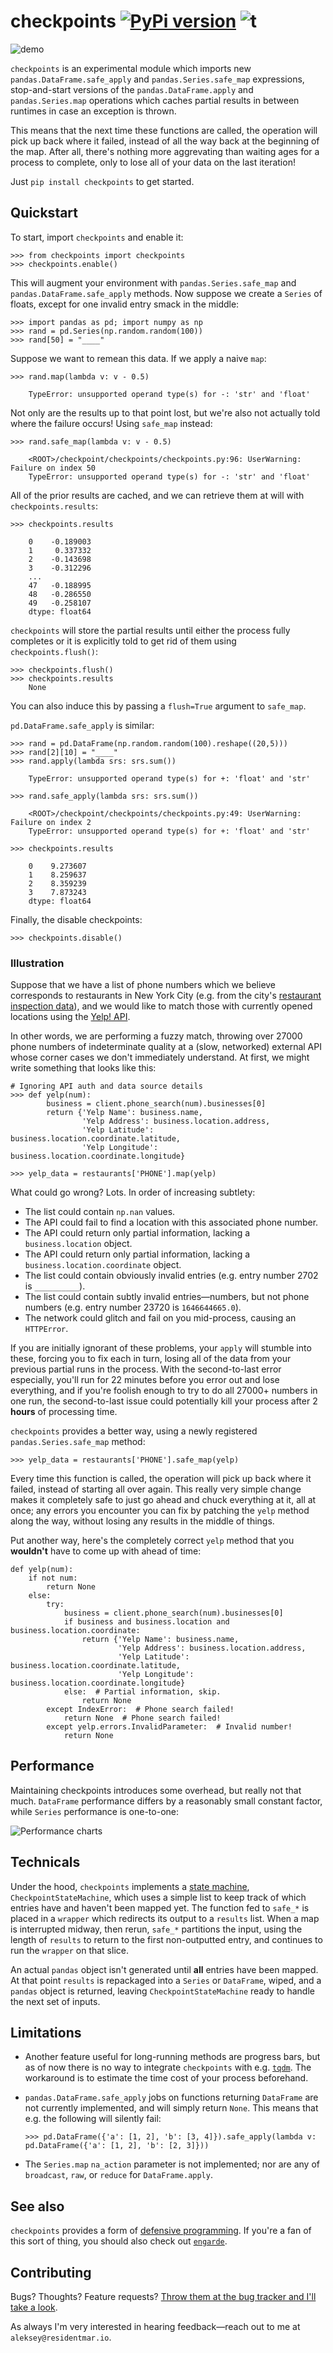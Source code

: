 # checkpoints [![PyPi version](https://img.shields.io/pypi/v/checkpoints.svg)](https://pypi.python.org/pypi/missingno/) ![t](https://img.shields.io/badge/status-alpha-red.svg)

![demo](http://i.imgur.com/6dCsGk8.gif)

`checkpoints` is an experimental module which imports new `pandas.DataFrame.safe_apply` and `pandas.Series.safe_map`
expressions, stop-and-start versions of the `pandas.DataFrame.apply` and `pandas.Series.map` operations which caches
partial results in between runtimes in case an exception is thrown.

This means that the next time these functions are called, the operation will pick up back where it failed, instead
of all the way back at the beginning of the map. After all, there's nothing more aggrevating than waiting ages for a
process to complete, only to lose all of your data on the last iteration!

Just `pip install checkpoints` to get started.

## Quickstart

To start, import `checkpoints` and enable it:

    >>> from checkpoints import checkpoints
    >>> checkpoints.enable()

This will augment your environment with `pandas.Series.safe_map` and `pandas.DataFrame.safe_apply` methods. Now
suppose we create a `Series` of floats, except for one invalid entry smack in the middle:

    >>> import pandas as pd; import numpy as np
    >>> rand = pd.Series(np.random.random(100))
    >>> rand[50] = "____"

Suppose we want to remean this data. If we apply a naive `map`:

    >>> rand.map(lambda v: v - 0.5)

        TypeError: unsupported operand type(s) for -: 'str' and 'float'

Not only are the results up to that point lost, but we're also not actually told where the failure occurs! Using
`safe_map` instead:

    >>> rand.safe_map(lambda v: v - 0.5)

        <ROOT>/checkpoint/checkpoints/checkpoints.py:96: UserWarning: Failure on index 50
        TypeError: unsupported operand type(s) for -: 'str' and 'float'

All of the prior results are cached, and we can retrieve them at will with `checkpoints.results`:

    >>> checkpoints.results

        0    -0.189003
        1     0.337332
        2    -0.143698
        3    -0.312296
        ...
        47   -0.188995
        48   -0.286550
        49   -0.258107
        dtype: float64

`checkpoints` will store the partial results until either the process fully completes or it is explicitly told to get
 rid of them using `checkpoints.flush()`:

    >>> checkpoints.flush()
    >>> checkpoints.results
        None

You can also induce this by passing a `flush=True` argument to `safe_map`.

`pd.DataFrame.safe_apply` is similar:

    >>> rand = pd.DataFrame(np.random.random(100).reshape((20,5)))
    >>> rand[2][10] = "____"
    >>> rand.apply(lambda srs: srs.sum())

        TypeError: unsupported operand type(s) for +: 'float' and 'str'

    >>> rand.safe_apply(lambda srs: srs.sum())

        <ROOT>/checkpoint/checkpoints/checkpoints.py:49: UserWarning: Failure on index 2
        TypeError: unsupported operand type(s) for +: 'float' and 'str'

    >>> checkpoints.results

        0    9.273607
        1    8.259637
        2    8.359239
        3    7.873243
        dtype: float64

Finally, the disable checkpoints:

    >>> checkpoints.disable()

### Illustration

Suppose that we have a list of phone numbers which we believe corresponds to restaurants in New York City (e.g. from
the city's [restaurant inspection data](https://data.cityofnewyork.us/Health/DOHMH-New-York-City-Restaurant-Inspection-Results/43nn-pn8j)), and we would like to match those
with currently opened locations using the [Yelp! API](https://www.yelp.com/developers/documentation/v2/phone_search).

In other words, we are performing a fuzzy match, throwing over 27000 phone numbers of indeterminate quality at a
(slow, networked) external API whose corner cases we don't immediately understand. At first, we might write something
 that looks like this:

    # Ignoring API auth and data source details
    >>> def yelp(num):
            business = client.phone_search(num).businesses[0]
            return {'Yelp Name': business.name,
                    'Yelp Address': business.location.address,
                    'Yelp Latitude': business.location.coordinate.latitude,
                    'Yelp Longitude': business.location.coordinate.longitude}

    >>> yelp_data = restaurants['PHONE'].map(yelp)

What could go wrong? Lots. In order of increasing subtlety:

* The list could contain `np.nan` values.
* The API could fail to find a location with this associated phone number.
* The API could return only partial information, lacking a `business.location` object.
* The API could return only partial information, lacking a `business.location.coordinate` object.
* The list could contain obviously invalid entries (e.g. entry number 2702 is `__________`).
* The list could contain subtly invalid entries&mdash;numbers, but not phone numbers (e.g. entry number 23720
is `1646644665.0`).
* The network could glitch and fail on you mid-process, causing an `HTTPError`.

If you are initially ignorant of these problems, your `apply` will stumble into these, forcing you to fix each in
turn, losing all of the data from your previous partial runs in the process. With the second-to-last error especially,
you'll run for 22 minutes before you error out and lose everything, and if you're foolish enough to try to do all
27000+ numbers in one run, the second-to-last issue could potentially kill your process after 2 **hours** of processing
 time.

`checkpoints` provides a better way, using a newly registered `pandas.Series.safe_map` method:

    >>> yelp_data = restaurants['PHONE'].safe_map(yelp)

Every time this function is called, the operation will pick up back where it failed, instead of starting all over
again. This really very simple change makes it completely safe to just go ahead and chuck everything at it, all at
once; any errors you encounter you can fix by patching the `yelp` method along the way, without losing
any results in the middle of things.

Put another way, here's the completely correct `yelp` method that you **wouldn't** have to come up with ahead of time:

    def yelp(num):
        if not num:
            return None
        else:
            try:
                business = client.phone_search(num).businesses[0]
                if business and business.location and business.location.coordinate:
                    return {'Yelp Name': business.name,
                            'Yelp Address': business.location.address,
                            'Yelp Latitude': business.location.coordinate.latitude,
                            'Yelp Longitude': business.location.coordinate.longitude}
                else:  # Partial information, skip.
                    return None
            except IndexError:  # Phone search failed!
                return None  # Phone search failed!
            except yelp.errors.InvalidParameter:  # Invalid number!
                return None

## Performance

Maintaining checkpoints introduces some overhead, but really not that much. `DataFrame` performance differs by a
reasonably small constant factor, while `Series` performance is one-to-one:

![Performance charts](http://i.imgur.com/jFIgXOG.png)

## Technicals

Under the hood, `checkpoints` implements a [state machine](https://en.wikipedia.org/wiki/Finite-state_machine),
`CheckpointStateMachine`, which uses a simple list to keep track of which entries have and haven't been mapped yet.
The function fed to `safe_*` is placed in a `wrapper` which redirects its output to a `results` list. When a map is
interrupted midway, then rerun, `safe_*` partitions the input, using the length of `results` to return to the first
non-outputted entry, and continues to run the `wrapper` on that slice.

An actual `pandas` object isn't generated until **all** entries have been mapped. At that point `results` is
repackaged into a `Series` or `DataFrame`, wiped, and a `pandas` object is returned, leaving `CheckpointStateMachine`
 ready to handle the next set of inputs.

## Limitations

* Another feature useful for long-running methods are progress bars, but as of now there is no way to integrate
`checkpoints` with e.g. [`tqdm`](https://github.com/tqdm/tqdm). The workaround is to estimate the time cost of your
process beforehand.
* `pandas.DataFrame.safe_apply` jobs on functions returning `DataFrame` are not currently implemented, and will
simply return `None`. This means that e.g. the following will silently fail:

    `>>> pd.DataFrame({'a': [1, 2], 'b': [3, 4]}).safe_apply(lambda v: pd.DataFrame({'a': [1, 2], 'b': [2, 3]}))`


* The `Series.map` `na_action` parameter is not implemented; nor are any of `broadcast`, `raw`, or `reduce` for
`DataFrame.apply`.

## See also

`checkpoints` provides a form of [defensive programming](https://en.wikipedia.org/wiki/Defensive_programming). If
you're a fan of this sort of thing, you should also check out [`engarde`](https://github.com/TomAugspurger/engarde).

## Contributing

Bugs? Thoughts? Feature requests? [Throw them at the bug tracker and I'll take a look](https://github.com/ResidentMario/missingno/issues).

As always I'm very interested in hearing feedback&mdash;reach out to me at `aleksey@residentmar.io`.
